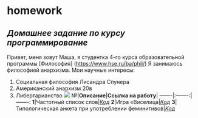 # homework
## *Домашнее задание по курсу программирование*
Привет, меня зовут Маша, я студентка 4-го курса образовательной программы [Философия] (https://www.hse.ru/ba/phil/) 
Я занимаюсь философией анархизма. Мои научные интересы: 
1. Социальная философия Лисандра Спунера 
2. Американский анархизм 20в
3. Либертарианство
![](https://minarchism.com.ua/wp-content/uploads/2018/06/Лисандр-Спунер-777x437.jpg)
№|**Описание**|**Ссылка на работу**|
——-|:——-:|——-:
**1**|Частотный список слов|[*Код*](https://github.com)
**2**|Игра «Виселица|[*Код*](https://github.com)
**3**|Типологическая анкета при употреблении феминитивов|[*Код*](https://github.com)
